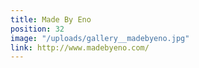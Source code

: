 ```yaml
---
title: Made By Eno
position: 32
image: "/uploads/gallery__madebyeno.jpg"
link: http://www.madebyeno.com/
---
```


